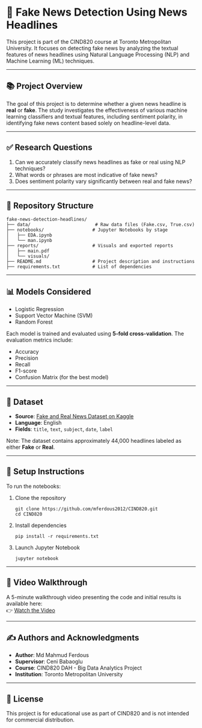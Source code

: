 # 📰 Fake News Detection Using News Headlines

This project is part of the CIND820 course at Toronto Metropolitan University. It focuses on detecting fake news by analyzing the textual features of news headlines using Natural Language Processing (NLP) and Machine Learning (ML) techniques.

---

## 📚 Project Overview

The goal of this project is to determine whether a given news headline is **real** or **fake**. The study investigates the effectiveness of various machine learning classifiers and textual features, including sentiment polarity, in identifying fake news content based solely on headline-level data.

---

## ✅ Research Questions

1. Can we accurately classify news headlines as fake or real using NLP techniques?
2. What words or phrases are most indicative of fake news?
3. Does sentiment polarity vary significantly between real and fake news?

---

## 📁 Repository Structure

```
fake-news-detection-headlines/
├── data/                        # Raw data files (Fake.csv, True.csv)
├── notebooks/                  # Jupyter Notebooks by stage
│   ├── EDA.ipynb
│   └── man.ipynb
├── reports/                    # Visuals and exported reports
│   ├── main.pdf
│   └── visuals/
├── README.md                   # Project description and instructions
├── requirements.txt            # List of dependencies
```

---

## 📊 Models Considered

- Logistic Regression
- Support Vector Machine (SVM)
- Random Forest

Each model is trained and evaluated using **5-fold cross-validation**. The evaluation metrics include:
- Accuracy
- Precision
- Recall
- F1-score
- Confusion Matrix (for the best model)

---

## 🧪 Dataset

- **Source**: [Fake and Real News Dataset on Kaggle](https://www.kaggle.com/datasets/clmentbisaillon/fake-and-real-news-dataset)
- **Language**: English
- **Fields**: `title`, `text`, `subject`, `date`, `label`

Note: The dataset contains approximately 44,000 headlines labeled as either **Fake** or **Real**.

---

## 🔧 Setup Instructions

To run the notebooks:

1. Clone the repository  
   ```
   git clone https://github.com/mferdous2012/CIND820.git
   cd CIND820
   ```

2. Install dependencies  
   ```
   pip install -r requirements.txt
   ```

3. Launch Jupyter Notebook  
   ```
   jupyter notebook
   ```

---

## 🎥 Video Walkthrough

A 5-minute walkthrough video presenting the code and initial results is available here:  
👉 [Watch the Video](https://your-link-to-video.com)

---

## ✍️ Authors and Acknowledgments

- **Author**: Md Mahmud Ferdous  
- **Supervisor**: Ceni Babaoglu  
- **Course**: CIND820 DAH - Big Data Analytics Project  
- **Institution**: Toronto Metropolitan University

---

## 📌 License

This project is for educational use as part of CIND820 and is not intended for commercial distribution.
